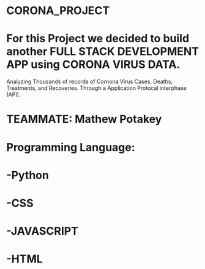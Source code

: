 # CORONA_PROJECT

# For this Project we decided to build another FULL STACK DEVELOPMENT APP using CORONA VIRUS DATA. 
   Analyzing Thousands of records of Cornona Virus Cases, Deaths, Treatments, and Recoveries. Through a Application Protocal
   interphase (API). 
# TEAMMATE: Mathew Potakey




# Programming Language: 
 # -Python 
 # -CSS 
 # -JAVASCRIPT 
 # -HTML



 




